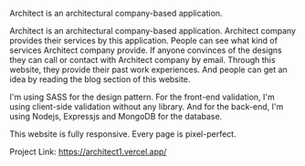 Architect is an architectural company-based application.

Architect is an architectural company-based application.
Architect company provides their services by this application. People can see what kind of services Architect company provide. If anyone convinces of the designs they can call or contact with Architect company by email. Through this website, they provide their past work experiences. And people can get an idea by reading the blog section of this website.

I'm using SASS for the design pattern. For the front-end validation, I'm using client-side validation without any library. And for the back-end, I'm using Nodejs, Expressjs and MongoDB for the database.  

This website is fully responsive. Every page is pixel-perfect.

Project Link: https://architect1.vercel.app/
